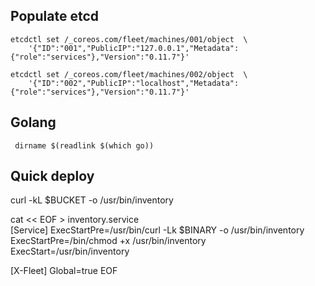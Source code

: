 ## Populate etcd
    
    etcdctl set /_coreos.com/fleet/machines/001/object  \
        '{"ID":"001","PublicIP":"127.0.0.1","Metadata":{"role":"services"},"Version":"0.11.7"}'
            
    etcdctl set /_coreos.com/fleet/machines/002/object  \
        '{"ID":"002","PublicIP":"localhost","Metadata":{"role":"services"},"Version":"0.11.7"}'
                    
                    
                    
## Golang

     dirname $(readlink $(which go))
     
     
 ## Quick deploy
 
curl -kL $BUCKET -o /usr/bin/inventory

cat << EOF > inventory.service               
[Service]
ExecStartPre=/usr/bin/curl -Lk $BINARY -o /usr/bin/inventory
ExecStartPre=/bin/chmod +x /usr/bin/inventory
ExecStart=/usr/bin/inventory

[X-Fleet]
Global=true
EOF
    